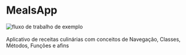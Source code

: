# MealsApp
![fluxo de trabalho de exemplo](https://img.shields.io/badge/status-em%20desenvolvimento-brightgreen)<br><br>
Aplicativo de receitas culinárias com conceitos de Navegação, Classes, Métodos, Funções e afins
